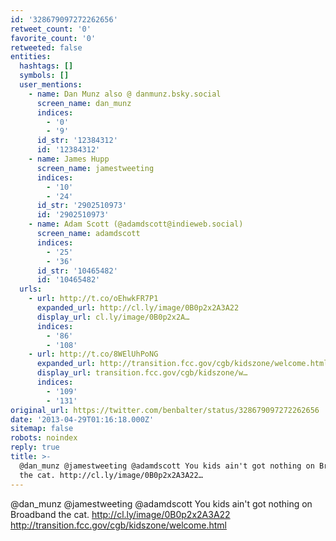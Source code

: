```yaml
---
id: '328679097272262656'
retweet_count: '0'
favorite_count: '0'
retweeted: false
entities:
  hashtags: []
  symbols: []
  user_mentions:
    - name: Dan Munz also @ danmunz.bsky.social
      screen_name: dan_munz
      indices:
        - '0'
        - '9'
      id_str: '12384312'
      id: '12384312'
    - name: James Hupp
      screen_name: jamestweeting
      indices:
        - '10'
        - '24'
      id_str: '2902510973'
      id: '2902510973'
    - name: Adam Scott (@adamdscott@indieweb.social)
      screen_name: adamdscott
      indices:
        - '25'
        - '36'
      id_str: '10465482'
      id: '10465482'
  urls:
    - url: http://t.co/oEhwkFR7P1
      expanded_url: http://cl.ly/image/0B0p2x2A3A22
      display_url: cl.ly/image/0B0p2x2A…
      indices:
        - '86'
        - '108'
    - url: http://t.co/8WElUhPoNG
      expanded_url: http://transition.fcc.gov/cgb/kidszone/welcome.html
      display_url: transition.fcc.gov/cgb/kidszone/w…
      indices:
        - '109'
        - '131'
original_url: https://twitter.com/benbalter/status/328679097272262656
date: '2013-04-29T01:16:18.000Z'
sitemap: false
robots: noindex
reply: true
title: >-
  @dan_munz @jamestweeting @adamdscott You kids ain't got nothing on Broadband
  the cat. http://cl.ly/image/0B0p2x2A3A22…
---
```


@dan_munz @jamestweeting @adamdscott You kids ain't got nothing on Broadband the cat. http://cl.ly/image/0B0p2x2A3A22 http://transition.fcc.gov/cgb/kidszone/welcome.html